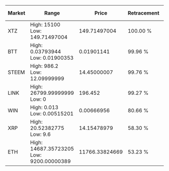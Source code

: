 | Market | Range | Price| Retracement | Doubles to 50% |
| --- | --- | --- | --- | --- |
| XTZ | High: 15100<br />Low: 149.71497004 | 149.71497004 | 100.00 % | 50.93 |
| BTT | High: 0.03793944<br />Low: 0.01900353 | 0.01901141 | 99.96 % | 1.50 |
| STEEM | High: 986.2<br />Low: 12.09999999 | 14.45000007 | 99.76 % | 34.54 |
| LINK | High: 26799.99999999<br />Low: 0 | 196.452 | 99.27 % | 68.21 |
| WIN | High: 0.013<br />Low: 0.00515201 | 0.00666956 | 80.66 % | 1.36 |
| XRP | High: 20.52382775<br />Low: 9.6 | 14.15478979 | 58.30 % | 1.06 |
| ETH | High: 14687.35723205<br />Low: 9200.00000389 | 11766.33824669 | 53.23 % | 1.02 |
